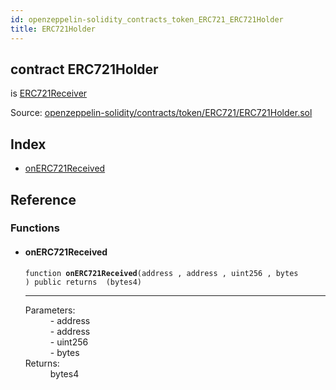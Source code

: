 ```yaml
---
id: openzeppelin-solidity_contracts_token_ERC721_ERC721Holder
title: ERC721Holder
---
```


<div class="contract-doc"><div class="contract"><h2 class="contract-header"><span class="contract-kind">contract</span> ERC721Holder</h2><p class="base-contracts"><span>is</span> <a href="openzeppelin-solidity_contracts_token_ERC721_ERC721Receiver.html">ERC721Receiver</a></p><div class="source">Source: <a href="git+https://github.com/2keynet/web3-alpha/blob/v0.0.1/contracts/openzeppelin-solidity/contracts/token/ERC721/ERC721Holder.sol" target="_blank">openzeppelin-solidity/contracts/token/ERC721/ERC721Holder.sol</a></div></div><div class="index"><h2>Index</h2><ul><li><a href="openzeppelin-solidity_contracts_token_ERC721_ERC721Holder.html#onERC721Received">onERC721Received</a></li></ul></div><div class="reference"><h2>Reference</h2><div class="functions"><h3>Functions</h3><ul><li><div class="item function"><span id="onERC721Received" class="anchor-marker"></span><h4 class="name">onERC721Received</h4><div class="body"><code class="signature">function <strong>onERC721Received</strong><span>(address , address , uint256 , bytes ) </span><span>public </span><span>returns  (bytes4) </span></code><hr/><dl><dt><span class="label-parameters">Parameters:</span></dt><dd><div><code></code> - address</div><div><code></code> - address</div><div><code></code> - uint256</div><div><code></code> - bytes</div></dd><dt><span class="label-return">Returns:</span></dt><dd>bytes4</dd></dl></div></div></li></ul></div></div></div>
